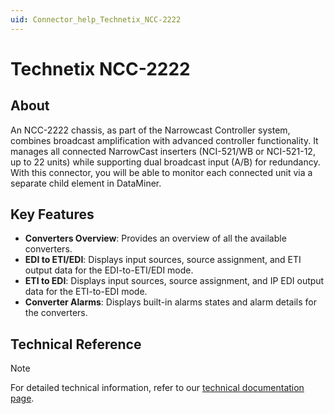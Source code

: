 ```yaml
---
uid: Connector_help_Technetix_NCC-2222
---
```


# Technetix NCC-2222

## About

An NCC-2222 chassis, as part of the Narrowcast Controller system, combines broadcast amplification with advanced controller functionality. It manages all connected NarrowCast inserters (NCI-521/WB or NCI-521-12, up to 22 units) while supporting dual broadcast input (A/B) for redundancy. With this connector, you will be able to monitor each connected unit via a separate child element in DataMiner.

## Key Features

- **Converters Overview**: Provides an overview of all the available converters.
- **EDI to ETI/EDI**: Displays input sources, source assignment, and ETI output data for the EDI-to-ETI/EDI mode.
- **ETI to EDI**: Displays input sources, source assignment, and IP EDI output data for the ETI-to-EDI mode.
- **Converter Alarms**: Displays built-in alarms states and alarm details for the converters.

## Technical Reference

> [!NOTE]
> For detailed technical information, refer to our [technical documentation page](xref:Connector_help_Technetix_NCC-2222_Technical).
